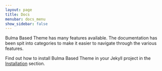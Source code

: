 ```yaml
---
layout: page
title: Docs
menubar: docs_menu
show_sidebar: false
---
```


Bulma Based Theme has many features available. The documentation has been spit into categories to make it easier to navigate through the various features. 

Find out how to install Bulma Based Theme in your Jekyll project in the [Installation](/bulma-based-theme/docs/getting-started/installation/) section.